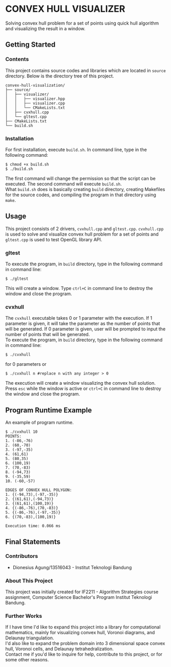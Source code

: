 # CONVEX HULL VISUALIZER
Solving convex hull problem for a set of points using quick hull algorithm and visualizing the result in a window.

## Getting Started
### Contents
This project contains source codes and libraries which are located in `source` directory. Below is the directory tree of this project.
```
convex-hull-visualization/
├── source/
│   ├── visualizer/
│   │   ├── visualizer.hpp
│   │   ├── visualizer.cpp
│   │   └── CMakeLists.txt
│   ├── cvxhull.cpp
│   └── gltest.cpp
├── CMakeLists.txt
└── build.sh
```
### Installation
For first installation, execute `build.sh`. In command line, type in the following command:
```
$ chmod +x build.sh
$ ./build.sh
```
The first command will change the permission so that the script can be executed. The second command will execute `build.sh`.  
What `build.sh` does is basically creating `build` directory, creating Makefiles for the source codes, and compiling the program in that directory using `make`.  

## Usage
This project consists of 2 drivers, `cvxhull.cpp` and `gltest.cpp`. `cvxhull.cpp` is used to solve and visualize convex hull problem for a set of points and `gltest.cpp` is used to test OpenGL library API.
### gltest
To execute the program, in `build` directory, type in the following command in command line:
```
$ ./gltest
```
This will create a window. Type `ctrl+C` in command line to destroy the window and close the program.
### cvxhull
The `cvxhull` executable takes 0 or 1 parameter with the execution. If 1 parameter is given, it will take the parameter as the number of points that will be generated. If 0 parameter is given, user will be prompted to input the number of points that will be generated.  
To execute the program, in `build` directory, type in the following command in command line:
```
$ ./cvxhull
```
for 0 parameters or
```
$ ./cvxhull n #replace n with any integer > 0
```
The execution will create a window visualizing the convex hull solution. Press `esc` while the window is active or `ctrl+C` in command line to destroy the window and close the program.
## Program Runtime Example
An example of program runtime.
```
$ ./cvxhull 10
POINTS:
1. (-86,-76)
2. (60,-70)
3. (-97,-35)
4. (61,61)
5. (80,35)
6. (100,19)
7. (70,-83)
8. (-94,73)
9. (-35,59)
10. (-60,-57)

EDGES OF CONVEX HULL POLYGON: 
1. {(-94,73),(-97,-35)}
2. {(61,61),(-94,73)}
3. {(61,61),(100,19)}
4. {(-86,-76),(70,-83)}
5. {(-86,-76),(-97,-35)}
6. {(70,-83),(100,19)}

Execution time: 0.066 ms
```

## Final Statements
### Contributors
* Dionesius Agung/13516043 - Institut Teknologi Bandung
### About This Project
This project was initially created for IF2211 - Algorithm Strategies course assignment, Computer Science Bachelor's Program Institut Teknologi Bandung.
### Further Works
If I have time I'd like to expand this project into a library for computational mathematics, mainly for visualizing convex hull, Voronoi diagrams, and Delaunay triangulation.  
I'd also like to expand the problem domain into 3 dimensional space convex hull, Voronoi cells, and Delaunay tetrahedralization.  
Contact me if you'd like to inquire for help, contribute to this project, or for some other reasons.